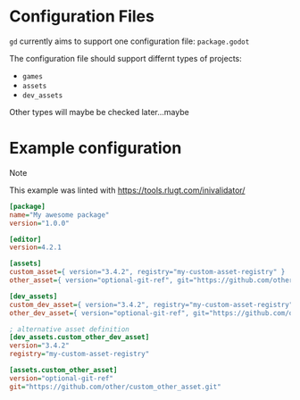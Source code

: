 # Configuration Files

`gd` currently aims to support one configuration file: `package.godot`

The configuration file should support differnt types of projects:

- `games`
- `assets`
- `dev_assets`

Other types will maybe be checked later...maybe

# Example configuration

> [!NOTE]
> This example was linted with https://tools.rlugt.com/inivalidator/

```ini
[package]
name="My awesome package"
version="1.0.0"

[editor]
version=4.2.1

[assets]
custom_asset={ version="3.4.2", registry="my-custom-asset-registry" }
other_asset={ version="optional-git-ref", git="https://github.com/other/asset.git" }

[dev_assets]
custom_dev_asset={ version="3.4.2", registry="my-custom-asset-registry" }
other_dev_asset={ version="optional-git-ref", git="https://github.com/other/dev_asset.git" }

; alternative asset definition
[dev_assets.custom_other_dev_asset]
version="3.4.2"
registry="my-custom-asset-registry"

[assets.custom_other_asset]
version="optional-git-ref"
git="https://github.com/other/custom_other_asset.git"
```
